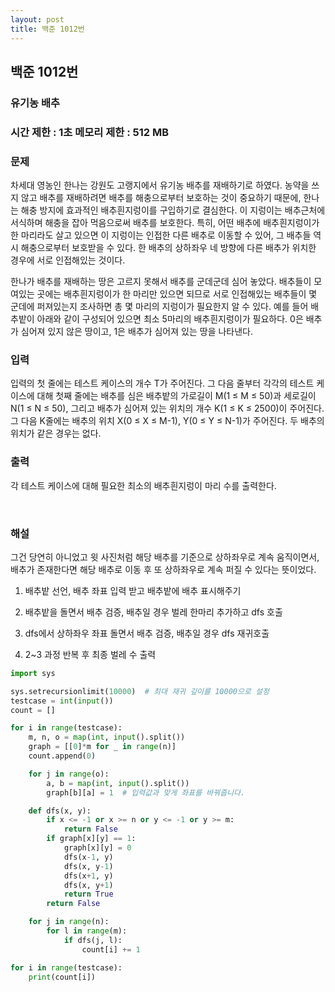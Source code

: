 ```yaml
---
layout: post
title: 백준 1012번
---
```


<h2>백준 1012번</h2>

<h3>유기농 배추</h3>

<h3>시간 제한 : 1초   메모리 제한 : 512 MB</h3>


<h3>문제</h3>

차세대 영농인 한나는 강원도 고랭지에서 유기농 배추를 재배하기로 하였다. 농약을 쓰지 않고 배추를 재배하려면 배추를 해충으로부터 보호하는 것이 중요하기 때문에, 한나는 해충 방지에 효과적인 배추흰지렁이를 구입하기로 결심한다. 이 지렁이는 배추근처에 서식하며 해충을 잡아 먹음으로써 배추를 보호한다. 특히, 어떤 배추에 배추흰지렁이가 한 마리라도 살고 있으면 이 지렁이는 인접한 다른 배추로 이동할 수 있어, 그 배추들 역시 해충으로부터 보호받을 수 있다. 한 배추의 상하좌우 네 방향에 다른 배추가 위치한 경우에 서로 인접해있는 것이다.

한나가 배추를 재배하는 땅은 고르지 못해서 배추를 군데군데 심어 놓았다. 배추들이 모여있는 곳에는 배추흰지렁이가 한 마리만 있으면 되므로 서로 인접해있는 배추들이 몇 군데에 퍼져있는지 조사하면 총 몇 마리의 지렁이가 필요한지 알 수 있다. 예를 들어 배추밭이 아래와 같이 구성되어 있으면 최소 5마리의 배추흰지렁이가 필요하다. 0은 배추가 심어져 있지 않은 땅이고, 1은 배추가 심어져 있는 땅을 나타낸다.

<h3>입력</h3>

입력의 첫 줄에는 테스트 케이스의 개수 T가 주어진다. 그 다음 줄부터 각각의 테스트 케이스에 대해 첫째 줄에는 배추를 심은 배추밭의 가로길이 M(1 ≤ M ≤ 50)과 세로길이 N(1 ≤ N ≤ 50), 그리고 배추가 심어져 있는 위치의 개수 K(1 ≤ K ≤ 2500)이 주어진다. 그 다음 K줄에는 배추의 위치 X(0 ≤ X ≤ M-1), Y(0 ≤ Y ≤ N-1)가 주어진다. 두 배추의 위치가 같은 경우는 없다.


<h3>출력</h3>

각 테스트 케이스에 대해 필요한 최소의 배추흰지렁이 마리 수를 출력한다.

​

<h3>해설</h3>

그건 당연히 아니었고 윗 사진처럼 해당 배추를 기준으로 상하좌우로 계속 움직이면서, 배추가 존재한다면 해당 배추로 이동 후 또 상하좌우로 계속 퍼질 수 있다는 뜻이었다.

1. 배추밭 선언, 배추 좌표 입력 받고 배추밭에 배추 표시해주기

2. 배추밭을 돌면서 배추 검증, 배추일 경우 벌레 한마리 추가하고 dfs 호출

3. dfs에서 상하좌우 좌표 돌면서 배추 검증, 배추일 경우 dfs 재귀호출

4. 2~3 과정 반복 후 최종 벌레 수 출력

```python 3
import sys

sys.setrecursionlimit(10000)  # 최대 재귀 깊이를 10000으로 설정
testcase = int(input())
count = []

for i in range(testcase):
    m, n, o = map(int, input().split())
    graph = [[0]*m for _ in range(n)]
    count.append(0)

    for j in range(o):
        a, b = map(int, input().split())
        graph[b][a] = 1  # 입력값과 맞게 좌표를 바꿔줍니다.

    def dfs(x, y):
        if x <= -1 or x >= n or y <= -1 or y >= m:
            return False
        if graph[x][y] == 1:
            graph[x][y] = 0
            dfs(x-1, y)
            dfs(x, y-1)
            dfs(x+1, y)
            dfs(x, y+1)
            return True
        return False

    for j in range(n):
        for l in range(m):
            if dfs(j, l):
                count[i] += 1

for i in range(testcase):
    print(count[i])

```